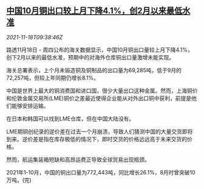 <!--1637229663000-->
[中国10月铜出口较上月下降4.1%，创2月以来最低水准](https://cn.reuters.com/article/china-oct-copper-export-1118-idCNKBS2I30S9)
------

<div><i>2021-11-18T09:38:46Z</i></div><p>路透11月18日 - 周四公布的海关数据显示，中国10月铜出口量较上月下降4.1%，创下2月以来的最低水准，预期中的对海外仓库铜出口量激增未能实现。</p><p>海关总署表示，上个月未锻造铜及铜制品的出口量为69,285吨，低于9月的72,257吨，但较上年同期仍增长8.1%。</p><p>中国是世界上最大的铜消费国和进口国，很少大量出口这种金属。然而，上海铜价和伦敦金属交易所(LME)铜价之差最近使得企业能从对外出口铜中获利，前提是他们能够安排运输。</p><p>在日本和韩国可以找到LME仓库，但在中国大陆没有。</p><p>LME期铜创纪录的逆价差在过去一个月崩溃，导致人们猜测中国的大量交货即将到来。逆价差是指在库存极低的情况下，即时交货的价格远远高于未来交货的价格。</p><p>然而，航运集装箱短缺和高昂运费正导致全球贸易出现瓶颈。</p><p>2021年1-10月，中国的铜出口量为772,443吨，同比增长26.1%，8月时曾突破10万吨。(完)</p>
